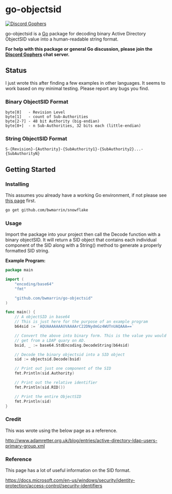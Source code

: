 go-objectsid
====
[![Discord Gophers](https://img.shields.io/badge/Discord%20Gophers-%23info-blue.svg)](https://discord.gg/0f1SbxBZjYq9jLBk)

go-objectsid is a [Go](https://golang.org/) package for decoding binary
Active Directory ObjectSID value into a human-readable string format.

**For help with this package or general Go discussion, please join the [Discord 
Gophers](https://discord.gg/0f1SbxBZjYq9jLBk) chat server.**

## Status
I just wrote this after finding a few examples in other languages.  It seems to 
work based on my minimal testing.  Please report any bugs you find.
  
### Binary ObjectSID Format
```
byte[0]   - Revision Level
byte[1]   - count of Sub-Authorities
byte[2-7] - 48 bit Authority (big-endian)
byte[8+]  - n Sub-Authorities, 32 bits each (little-endian)
```

### String ObjectSID Format
`S-{Revision}-{Authority}-{SubAuthority1}-{SubAuthority2}...-{SubAuthorityN}`



## Getting Started

### Installing

This assumes you already have a working Go environment, if not please see
[this page](https://golang.org/doc/install) first.

```sh
go get github.com/bwmarrin/snowflake
```


### Usage

Import the package into your project then call the Decode function with a
binary objectSID.  It will return a SID object that contains each individual 
component of the SID along with a String() method to generate a properly formatted
SID string. 


**Example Program:**

```go
package main

import (
	"encoding/base64"
	"fmt"

	"github.com/bwmarrin/go-objectsid"
)

func main() {
	// A objectSID in base64
	// This is just here for the purpose of an example program
	b64sid := `AQUAAAAAAAUVAAAArC22DNydmGz4WUTnUAQAAA==`

	// Convert the above into binary form. This is the value you would
	// get from a LDAP quary on AD.
	bsid, _ := base64.StdEncoding.DecodeString(b64sid)

	// Decode the binary objectsid into a SID object
	sid := objectsid.Decode(bsid)

	// Print out just one component of the SID
	fmt.Println(sid.Authority)

	// Print out the relative identifier
	fmt.Println(sid.RID())

	// Print the entire ObjectSID
	fmt.Println(sid)
}
```

### Credit
This was wrote using the below page as a reference.

http://www.adamretter.org.uk/blog/entries/active-directory-ldap-users-primary-group.xml

### Reference
This page has a lot of useful information on the SID format.

https://docs.microsoft.com/en-us/windows/security/identity-protection/access-control/security-identifiers
